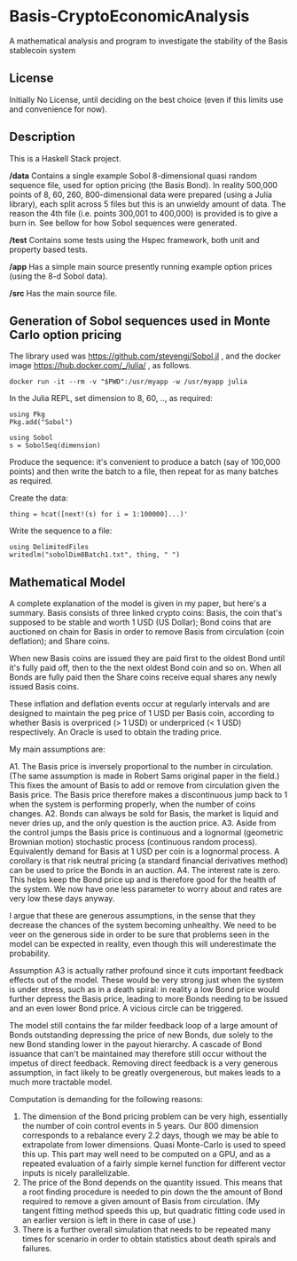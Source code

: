 # Basis-CryptoEconomicAnalysis
A mathematical analysis and program to investigate the stability of the Basis stablecoin system


## License
Initially No License, until deciding on the best choice (even if this limits use and convenience for now).

## Description
This is a Haskell Stack project.

**/data** Contains a single example Sobol 8-dimensional quasi random sequence file, used for option pricing (the Basis Bond). In reality 500,000 points of 8, 60, 260, 800-dimensional data were prepared (using a Julia library), each split across 5 files but this is an unwieldy amount of data. The reason the 4th file (i.e. points 300,001 to 400,000) is provided is to give a burn in. See bellow for how Sobol sequences were generated.

**/test** Contains some tests using the Hspec framework, both unit and property based tests.

**/app** Has a simple main source presently running example option prices (using the 8-d Sobol data).

**/src** Has the main source file.


## Generation of Sobol sequences used in Monte Carlo option pricing

The library used was https://github.com/stevengj/Sobol.jl , and the docker image https://hub.docker.com/_/julia/ , as follows.

    docker run -it --rm -v "$PWD":/usr/myapp -w /usr/myapp julia

In the Julia REPL, set dimension to 8, 60, .., as required:

    using Pkg
    Pkg.add("Sobol")

    using Sobol
    s = SobolSeq(dimension)

Produce the sequence: it's convenient to produce a batch (say of 100,000 points) and then write the batch to a file, then repeat for as many batches as required.

Create the data:

    thing = hcat([next!(s) for i = 1:100000]...)'

Write the sequence to a file:

    using DelimitedFiles
    writedlm("sobolDim8Batch1.txt", thing, " ")


## Mathematical Model

A complete explanation of the model is given in my paper, but here's a summary. Basis consists of three linked crypto coins: Basis, the coin that's supposed to be stable and worth 1 USD (US Dollar); Bond coins that are auctioned on chain for Basis in order to remove Basis from circulation (coin deflation); and Share coins. 

When new Basis coins are issued they are paid first to the oldest Bond until it's fully paid off, then to the the next oldest Bond coin and so on. When all Bonds are fully paid then the Share coins receive equal shares any newly issued Basis coins.

These inflation and deflation events occur at regularly intervals and are designed to maintain the peg price of 1 USD per Basis coin, according to whether Basis is overpriced (> 1 USD) or underpriced (< 1 USD) respectively. An Oracle is used to obtain the trading price.

My main assumptions are:

A1. The Basis price is inversely proportional to the number in circulation. (The same assumption is made in Robert Sams original paper in the field.) This fixes the amount of Basis to add or remove from circulation given the Basis price. The Basis price therefore makes a discontinuous jump back to 1 when the system is performing properly, when the number of coins changes.
A2. Bonds can always be sold for Basis, the market is liquid and never dries up, and the only question is the auction price.
A3. Aside from the control jumps the Basis price is continuous and a lognormal (geometric Brownian motion) stochastic process (continuous random process). Equivalently demand for Basis at 1 USD per coin is a lognormal process. A corollary is that risk neutral pricing (a standard financial derivatives method) can be used to price the Bonds in an auction.
A4. The interest rate is zero. This helps keep the Bond price up and is therefore good for the health of the system. We now have one less parameter to worry about and rates are very low these days anyway.

I argue that these are generous assumptions, in the sense that they decrease the chances of the system becoming unhealthy. We need to be veer on the generous side in order to be sure that problems seen in the model can be expected in reality, even though this will underestimate the probability.

Assumption A3 is actually rather profound since it cuts important feedback effects out of the model. These would be very strong just when the system is under stress, such as in a death spiral: in reality a low Bond price would further depress the Basis price, leading to more Bonds needing to be issued and an even lower Bond price. A vicious circle can be triggered.

The model still contains the far milder feedback loop of a large amount of Bonds outstanding depressing the price of new Bonds, due solely to the new Bond standing lower in the payout hierarchy. A cascade of Bond issuance that can't be maintained may therefore still occur without the impetus of direct feedback. Removing direct feedback is a very generous assumption, in fact likely to be greatly overgenerous, but makes leads to a much more tractable model.


Computation is demanding for the following reasons:

1. The dimension of the Bond pricing problem can be very high, essentially the number of coin control events in 5 years. Our 800 dimension corresponds to a rebalance every 2.2 days, though we may be able to extrapolate from lower dimensions. Quasi Monte-Carlo is used to speed this up. This part may well need to be computed on a GPU, and as a repeated evaluation of a fairly simple kernel function for different vector inputs is nicely parallelizable.
1. The price of the Bond depends on the quantity issued. This means that a root finding procedure is needed to pin down the the amount of Bond required to remove a given amount of Basis from circulation. (My tangent fitting method speeds this up, but quadratic fitting code used in an earlier version is left in there in case of use.)
1. There is a further overall simulation that needs to be repeated many times for scenario in order to obtain statistics about death spirals and failures.
